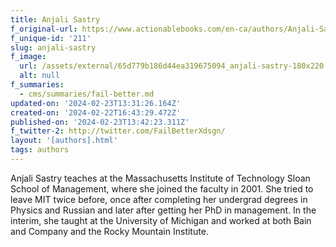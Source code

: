 ```yaml
---
title: Anjali Sastry
f_original-url: https://www.actionablebooks.com/en-ca/authors/Anjali-Sastry/
f_unique-id: '211'
slug: anjali-sastry
f_image:
  url: /assets/external/65d779b186d44ea319675094_anjali-sastry-180x220.jpeg
  alt: null
f_summaries:
  - cms/summaries/fail-better.md
updated-on: '2024-02-23T13:31:26.164Z'
created-on: '2024-02-22T16:43:29.472Z'
published-on: '2024-02-23T13:42:23.311Z'
f_twitter-2: http://twitter.com/FailBetterXdsgn/
layout: '[authors].html'
tags: authors
---
```


Anjali Sastry teaches at the Massachusetts Institute of Technology Sloan School of Management, where she joined the faculty in 2001. She tried to leave MIT twice before, once after completing her undergrad degrees in Physics and Russian and later after getting her PhD in management. In the interim, she taught at the University of Michigan and worked at both Bain and Company and the Rocky Mountain Institute.
